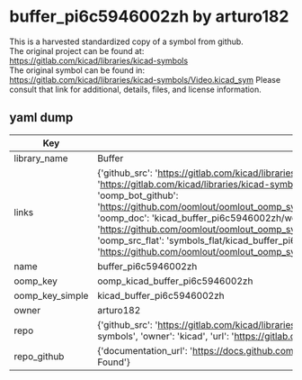 # buffer_pi6c5946002zh by arturo182  
This is a harvested standardized copy of a symbol from github.  
The original project can be found at:  
https://gitlab.com/kicad/libraries/kicad-symbols  
The original symbol can be found in:
https://gitlab.com/kicad/libraries/kicad-symbols/Video.kicad_sym
Please consult that link for additional, details, files, and license information.  
## yaml dump  
| Key | Value |  
| --- | --- |  
| library_name | Buffer |  
| links | {'github_src': 'https://gitlab.com/kicad/libraries/kicad-symbols/Video.kicad_sym', 'github_src_repo': 'https://gitlab.com/kicad/libraries/kicad-symbols', 'oomp_bot': 'kicad_buffer_pi6c5946002zh/working', 'oomp_bot_github': 'https://github.com/oomlout/oomlout_oomp_symbol_bot/tree/main/kicad_buffer_pi6c5946002zh/working', 'oomp_doc': 'kicad_buffer_pi6c5946002zh/working', 'oomp_doc_github': 'https://github.com/oomlout/oomlout_oomp_symbol_doc/tree/main/kicad_buffer_pi6c5946002zh/working', 'oomp_src_flat': 'symbols_flat/kicad_buffer_pi6c5946002zh/working', 'oomp_src_flat_github': 'https://github.com/oomlout/oomlout_oomp_symbol_src/tree/main/kicad_buffer_pi6c5946002zh/working'} |  
| name | buffer_pi6c5946002zh |  
| oomp_key | oomp_kicad_buffer_pi6c5946002zh |  
| oomp_key_simple | kicad_buffer_pi6c5946002zh |  
| owner | arturo182 |  
| repo | {'github_src': 'https://gitlab.com/kicad/libraries/kicad-symbols/Video.kicad_sym', 'name': 'libraries/kicad-symbols', 'owner': 'kicad', 'url': 'https://gitlab.com/kicad/libraries/kicad-symbols'} |  
| repo_github | {'documentation_url': 'https://docs.github.com/rest/repos/repos#get-a-repository', 'message': 'Not Found'} |  

